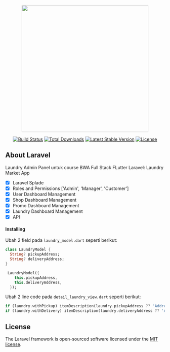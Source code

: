 <p align="center"><a href="https://laravel.com" target="_blank"><img src="https://raw.githubusercontent.com/laravel/art/master/logo-lockup/5%20SVG/2%20CMYK/1%20Full%20Color/laravel-logolockup-cmyk-red.svg" width="400"></a></p>

<p align="center">
<a href="https://travis-ci.org/laravel/framework"><img src="https://travis-ci.org/laravel/framework.svg" alt="Build Status"></a>
<a href="https://packagist.org/packages/laravel/framework"><img src="https://img.shields.io/packagist/dt/laravel/framework" alt="Total Downloads"></a>
<a href="https://packagist.org/packages/laravel/framework"><img src="https://img.shields.io/packagist/v/laravel/framework" alt="Latest Stable Version"></a>
<a href="https://packagist.org/packages/laravel/framework"><img src="https://img.shields.io/packagist/l/laravel/framework" alt="License"></a>
</p>

## About Laravel

Laundry Admin Panel untuk course BWA Full Stack FLutter Laravel: Laundry Market App

-   [x] Laravel Splade
-   [x] Roles and Permissions ['Admin', 'Manager', 'Customer']
-   [x] User Dashboard Management
-   [x] Shop Dashboard Management
-   [x] Promo Dashboard Management
-   [x] Laundry Dashboard Management
-   [x] API

#### Installing

Ubah 2 field pada `laundry_model.dart` seperti berikut:

```dart
class LaundryModel {
  String? pickupAddress;
  String? deliveryAddress;
}

 LaundryModel({
    this.pickupAddress,
    this.deliveryAddress,
  });
```

Ubah 2 line code pada `detail_laundry_view.dart` seperti berikut:

```dart
if (laundry.withPickup) itemDescription(laundry.pickupAddress ?? 'Address Not Found'),
if (laundry.withDelivery) itemDescription(laundry.deliveryAddress ?? 'Address Not Found'),

```

## License

The Laravel framework is open-sourced software licensed under the [MIT license](https://opensource.org/licenses/MIT).
